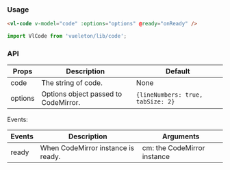 ### Usage

``` html
<vl-code v-model="code" :options="options" @ready="onReady" />
```

``` js
import VlCode from 'vueleton/lib/code';
```

### API

Props         | Description                         | Default
--------------|-------------------------------------|---------
code          | The string of code.                 | None
options       | Options object passed to CodeMirror. | `{lineNumbers: true, tabSize: 2}`

Events:

Events        | Description                         | Arguments
--------------|-------------------------------------|-----------
ready         | When CodeMirror instance is ready.  | cm: the CodeMirror instance
